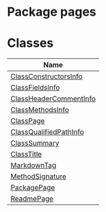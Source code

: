 Package pages
=============
Classes
=======
| Name                                                |
| --------------------------------------------------- |
| [ClassConstructorsInfo](ClassConstructorsInfo.md)   |
| [ClassFieldsInfo](ClassFieldsInfo.md)               |
| [ClassHeaderCommentInfo](ClassHeaderCommentInfo.md) |
| [ClassMethodsInfo](ClassMethodsInfo.md)             |
| [ClassPage](ClassPage.md)                           |
| [ClassQualifiedPathInfo](ClassQualifiedPathInfo.md) |
| [ClassSummary](ClassSummary.md)                     |
| [ClassTitle](ClassTitle.md)                         |
| [MarkdownTag](MarkdownTag.md)                       |
| [MethodSignature](MethodSignature.md)               |
| [PackagePage](PackagePage.md)                       |
| [ReadmePage](ReadmePage.md)                         |


